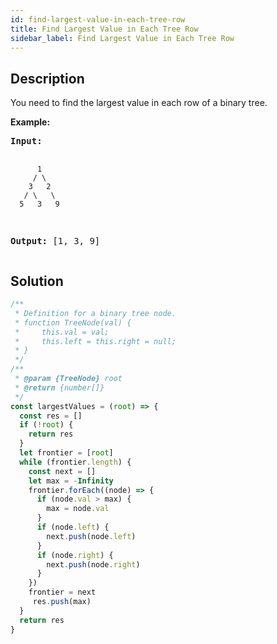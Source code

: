 ```yaml
---
id: find-largest-value-in-each-tree-row
title: Find Largest Value in Each Tree Row
sidebar_label: Find Largest Value in Each Tree Row
---
```

## Description
<div class="description">
<p>You need to find the largest value in each row of a binary tree.</p>

<p><b>Example:</b><br />
<pre>
<b>Input:</b> 

          1
         / \
        3   2
       / \   \  
      5   3   9 

<b>Output:</b> [1, 3, 9]
</pre>
</p>

</div>

## Solution
```javascript
/**
 * Definition for a binary tree node.
 * function TreeNode(val) {
 *     this.val = val;
 *     this.left = this.right = null;
 * }
 */
/**
 * @param {TreeNode} root
 * @return {number[]}
 */
const largestValues = (root) => {
  const res = []
  if (!root) {
    return res
  }
  let frontier = [root]
  while (frontier.length) {
    const next = []
    let max = -Infinity
    frontier.forEach((node) => {
      if (node.val > max) {
        max = node.val
      }
      if (node.left) {
        next.push(node.left)
      }
      if (node.right) {
        next.push(node.right)
      }
    })
    frontier = next
     res.push(max)
  }
  return res
}

```
